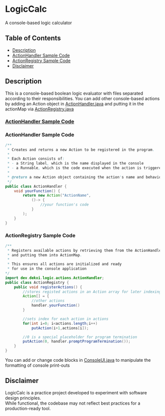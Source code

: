 # LogicCalc

A console-based logic calculator

## Table of Contents
- [Description](#description)
- [ActionHandler Sample Code](#actionhandler-sample-code)
- [ActionRegistry Sample Code](#actionregistry-sample-code)
- [Disclaimer](#disclaimer)

## Description
This is a console-based boolean logic evaluator with files separated according
to their responsibilities. You can add other console-based actions by adding an Action object in
[ActionHandler.java](https://github.com/Dekxisosta/LogicEval/blob/main/src/dev/dekxi/logic/actions/ActionHandler.java) and putting it in 
the actionMap via [ActionRegistry.java](https://github.com/Dekxisosta/LogicEval/blob/main/src/dev/dekxi/logic/actions/ActionRegistry.java)

### [ActionHandler Sample Code](https://github.com/Dekxisosta/LogicEval/blob/main/src/dev/dekxi/logic/actions/ActionHandler.java)
### ActionHandler Sample Code
```java
/**
 * Creates and returns a new Action to be registered in the program.
 *
 * Each Action consists of:
 * - a String label, which is the name displayed in the console
 * - a Runnable, which is the code executed when the action is triggered
 *
 * @return a new Action object containing the action's name and behavior
 */
public class ActionHandler {
    void yourFunction() {
        return new Action("ActionName",
            ()-> {
                //your function's code
            }
        );
    }
}
```
### ActionRegistry Sample Code
```java
/**
 * Registers available actions by retrieving them from the ActionHandler
 * and putting them into ActionMap. 
 * 
 * This ensures all actions are initialized and ready 
 * for use in the console application
*/
import dev.dekxi.logic.actions.ActionHandler;
public class ActionRegistry {
    public void registerActions() {
        //stores registed actions in an Action array for later indexing
        Action[] = {
            //other actions
            handler.yourFunction()
        }

        //sets index for each action in actions
		for(int i=0; i<actions.length;i++)
			putAction(i+1,actions[i]);

		//0 is a special placeholder for program termination
		putAction(0, handler.promptProgramTermination());
    }
}
```

You can add or change code blocks in [ConsoleUI.java](https://github.com/Dekxisosta/LogicEval/blob/main/src/dev/dekxi/logic/ui/ConsoleUI.java) to 
manipulate the formatting of console print-outs

## Disclaimer
LogicCalc is a practice project developed to experiment with software design principles.  
While functional, the codebase may not reflect best practices for a production-ready tool.

